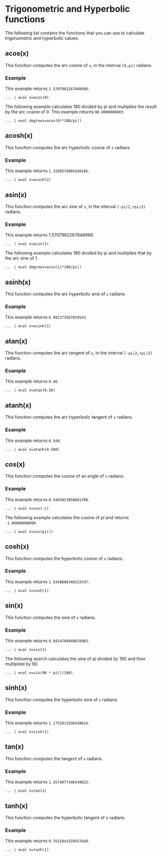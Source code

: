 # Trigonometric and Hyperbolic functions

The following list contains the functions that you can use to calculate trigonometric and hyperbolic values.

## acos(x)

This function computes the arc cosine of `x`, in the interval `[0,pi]` radians.

### Example

This example returns `1.5707963267948966`.

```
... | eval n=acos(0)
```

The following example calculates 180 divided by pi and multiplies the result by the arc cosine of 0. This example returns `90.0000000003`.

```
... | eval degrees=acos(0)*180/pi()
```

## acosh(x)

This function computes the arc hyperbolic cosine of `x` radians.

### Example

This example returns `1.3169578969248166`.

```
... | eval n=acosh(2)
```

## asin(x)

This function computes the arc sine of `x`, in the interval `[-pi/2,+pi/2]` radians.

### Example

This example returns 1.5707963267948966.

```
... | eval n=asin(1)
```

The following example calculates 180 divided by pi and multiplies that by the arc sine of 1.

```
... | eval degrees=asin(1)*180/pi()
```

## asinh(x)

This function computes the arc hyperbolic sine of `x` radians.

### Example

This example returns `0.881373587019543`.

```
... | eval n=asinh(1)
```

## atan(x)

This function computes the arc tangent of `x`, in the interval `[-pi/2,+pi/2]` radians.

### Example

This example returns `0.46`.

```
... | eval n=atan(0.50)
```

## atanh(x)

This function computes the arc hyperbolic tangent of `x` radians.

### Example

This example returns `0.549`.

```
... | eval n=atanh(0.500)
```

## cos(x)

This function computes the cosine of an angle of `x` radians.

### Example

This example returns `0.5403023058681398`.

```
... | eval n=cos(-1)
```

The following example calculates the cosine of *pi* and returns `-1.00000000000`.

```
... | eval n=cos(pi())
```

## cosh(x)

This function computes the hyperbolic cosine of `x` radians.

### Example

This example returns `1.5430806348152437`.

```
... | eval n=cosh(1)
```

## sin(x)

This function computes the sine of `x` radians.

### Example

This example returns `0.8414709848078965`.

```
... | eval n=sin(1)
```

The following search calculates the sine of pi divided by 180 and then multiplied by 90.

```
... | eval n=sin(90 * pi()/180)
```

## sinh(x)

This function computes the hyperbolic sine of `x` radians.

### Example

This example returns `1.1752011936438014`.

```
... | eval n=sinh(1)
```

## tan(x)

This function computes the tangent of `x` radians.

### Example

This example returns `1.5574077246549023`.

```
... | eval n=tan(1)
```

## tanh(x)

This function computes the hyperbolic tangent of x radians.

### Example

This example returns `0.7615941559557649`.

```
... | eval n=tanh(1)
```


















